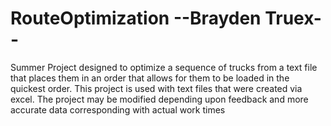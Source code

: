 # RouteOptimization --Brayden Truex--
Summer Project designed to optimize a sequence of trucks from a text file that places them in an order that allows for them to be loaded in the quickest order.
This project is used with text files that were created via excel.
The project may be modified depending upon feedback and more accurate data corresponding with actual work times

